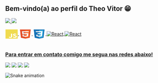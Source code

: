 ## Bem-vindo(a) ao perfil do Theo Vitor 😁

 <div>
   <a href="https://github.com/theovitor">
   <img height="180em" src="https://github-readme-stats.vercel.app/api?username=theovitor&show_icons=true&theme=tokyonigh&include_all_commits=true&count_private=true"/>
   <img height="180em" src="https://github-readme-stats.vercel.app/api/top-langs/?username=theovitor&layout=compact&langs_count=6&theme=tokyonight"/>

</div>
<div style="display: inline_block"><br>
  <img align="center" alt="Js" height="30" width="40" src="https://raw.githubusercontent.com/devicons/devicon/master/icons/javascript/javascript-plain.svg">
  <img align="center" alt="HTML" height="30" width="40" src="https://raw.githubusercontent.com/devicons/devicon/master/icons/html5/html5-original.svg">
  <img align="center" alt="CSS" height="30" width="40" src="https://raw.githubusercontent.com/devicons/devicon/master/icons/css3/css3-original.svg">
  <img align="center" alt="React" height="30" width="40" 
src="https://cdn.jsdelivr.net/gh/devicons/devicon/icons/react/react-original.svg" />
 <img align="center" alt="React" height="30" width="40"
src="https://cdn.jsdelivr.net/gh/devicons/devicon/icons/laravel/laravel-plain.svg" />
</div>
 
 <br>
 
  ### Para entrar em contato comigo me segua nas redes abaixo!
 
<div> 
  <a href="https://www.instagram.com/theovitorrodrigues/" target="_blank"><img src="https://img.shields.io/badge/-Instagram-%23E4405F?style=for-the-badge&logo=instagram&logoColor=white" target="_blank"></a>
 <a href="" target="_blank"><img src="https://img.shields.io/badge/Discord-7289DA?style=for-the-badge&logo=discord&logoColor=white" target="_blank"></a> 
  <a href = ""><img src="https://img.shields.io/badge/-Gmail-%23333?style=for-the-badge&logo=gmail&logoColor=white" target="_blank"></a>
  <a href="https://www.linkedin.com/in/theo-vitor-988163185/" target="_blank"><img src="https://img.shields.io/badge/-LinkedIn-%230077B5?style=for-the-badge&logo=linkedin&logoColor=white" target="_blank"></a> 
 
  ![Snake animation](https://github.com/theovitor/theovitor/blob/output/github-contribution-grid-snake.svg)

</div>
